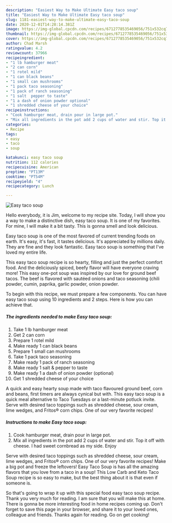 ```yaml
---
description: "Easiest Way to Make Ultimate Easy taco soup"
title: "Easiest Way to Make Ultimate Easy taco soup"
slug: 1181-easiest-way-to-make-ultimate-easy-taco-soup
date: 2020-12-01T14:28:14.381Z
image: https://img-global.cpcdn.com/recipes/6712778535469056/751x532cq70/easy-taco-soup-recipe-main-photo.jpg
thumbnail: https://img-global.cpcdn.com/recipes/6712778535469056/751x532cq70/easy-taco-soup-recipe-main-photo.jpg
cover: https://img-global.cpcdn.com/recipes/6712778535469056/751x532cq70/easy-taco-soup-recipe-main-photo.jpg
author: Chad Marsh
ratingvalue: 4.2
reviewcount: 37966
recipeingredient:
- "1 lb hamburger meat"
- "2 can corn"
- "1 rotel mild"
- "1 can black beans"
- "1 small can mushrooms"
- "1 pack taco seasoning"
- "1 pack of ranch seasoning"
- "1 salt  pepper to taste"
- "1 a dash of onion powder optional"
- "1 shredded cheese of your choice"
recipeinstructions:
- "Cook hamburger meat, drain pour in large pot."
- "Mix all ingredients in the pot add 2 cups of water and stir. Top it off with cheese. I had sweet cornbread as my side. Enjoy"
categories:
- Recipe
tags:
- easy
- taco
- soup

katakunci: easy taco soup 
nutrition: 112 calories
recipecuisine: American
preptime: "PT13M"
cooktime: "PT54M"
recipeyield: "4"
recipecategory: Lunch

---
```



![Easy taco soup](https://img-global.cpcdn.com/recipes/6712778535469056/751x532cq70/easy-taco-soup-recipe-main-photo.jpg)

Hello everybody, it is Jim, welcome to my recipe site. Today, I will show you a way to make a distinctive dish, easy taco soup. It is one of my favorites. For mine, I will make it a bit tasty. This is gonna smell and look delicious.

Easy taco soup is one of the most favored of current trending foods on earth. It's easy, it's fast, it tastes delicious. It's appreciated by millions daily. They are fine and they look fantastic. Easy taco soup is something that I've loved my entire life.

This easy taco soup recipe is so hearty, filling and just the perfect comfort food. And the deliciously spiced, beefy flavor will have everyone craving more! This easy one-pot soup was inspired by our love for ground beef tacos. The beef is flavored with sautéed onions and taco seasoning (chili powder, cumin, paprika, garlic powder, onion powder.


To begin with this recipe, we must prepare a few components. You can have easy taco soup using 10 ingredients and 2 steps. Here is how you can achieve that.

<!--inarticleads1-->

##### The ingredients needed to make Easy taco soup:

1. Take 1 lb hamburger meat
1. Get 2 can corn
1. Prepare 1 rotel mild
1. Make ready 1 can black beans
1. Prepare 1 small can mushrooms
1. Take 1 pack taco seasoning
1. Make ready 1 pack of ranch seasoning
1. Make ready 1 salt &amp; pepper to taste
1. Make ready 1 a dash of onion powder (optional)
1. Get 1 shredded cheese of your choice


A quick and easy hearty soup made with taco flavoured ground beef, corn and beans, first timers are always cynical but with. This easy taco soup is a quick meal alternative to Taco Tuesdays or a last-minute potluck invite. Serve with desired taco toppings such as shredded cheese, sour cream, lime wedges, and Fritos® corn chips. One of our very favorite recipes! 

<!--inarticleads2-->

##### Instructions to make Easy taco soup:

1. Cook hamburger meat, drain pour in large pot.
1. Mix all ingredients in the pot add 2 cups of water and stir. Top it off with cheese. I had sweet cornbread as my side. Enjoy


Serve with desired taco toppings such as shredded cheese, sour cream, lime wedges, and Fritos® corn chips. One of our very favorite recipes! Make a big pot and freeze the leftovers! Easy Taco Soup is has all the amazing flavors that you love from a taco in a soup! This Low Carb and Keto Taco Soup recipe is so easy to make, but the best thing about it is that even if someone is. 

So that's going to wrap it up with this special food easy taco soup recipe. Thank you very much for reading. I am sure that you will make this at home. There is gonna be more interesting food in home recipes coming up. Don't forget to save this page in your browser, and share it to your loved ones, colleague and friends. Thanks again for reading. Go on get cooking!
